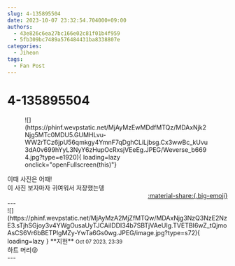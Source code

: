 ```yaml
---
slug: 4-135895504
date: 2023-10-07 23:32:54.704000+09:00
authors:
  - 43e826c6ea27bc166e02c81f01b4f959
  - 5fb309bc7489a576484431ba8338807e
categories:
  - Jiheon
tags:
  - Fan Post
---
```


# 4-135895504

<div class="post-container" markdown="1">
<div class="content-container md-sidebar__scrollwrap" markdown="1">


<figure markdown="1">
![](https://phinf.wevpstatic.net/MjAyMzEwMDdfMTQz/MDAxNjk2Njg5MTc0MDU5.GUMHLvu-WW2rTCz6jpU56qmkgy4YmnF7qDghCLiLjbsg.Cx3wwBc_kUvu3dA0v699hYyL3NyY6zHupOcRxsjVEeEg.JPEG/Weverse_b6694.jpg?type=e1920){ loading=lazy onclick="openFullscreen(this)"}
</figure>
이때 사진은 어때!<br>이 사진 보자마자 귀여워서 저장했는뎅

</div>
</div>

<div style="text-align: right;" markdown="1">
<a href="https://weverse.io/fromis9/fanpost/4-135895504" style="text-align: right;">:material-share:{.big-emoji}</a>
</div>
---

<div class="comments-container md-sidebar__scrollwrap" markdown="1">
<div class="comment" markdown="1">
<div class='id-container' markdown="1">
![](https://phinf.wevpstatic.net/MjAyMzA2MjZfMTQw/MDAxNjg3NzQ3NzE2NzE3.sTjhSGjoy3v4YWgOusaUyTJCAiIDDI34b7SBTjVAeUIg.TVETBI6wZ_tQjmoAsCS6Vr6bBETPlgMZy-YwTa6Gs0wg.JPEG/image.jpg?type=s72){ loading=lazy }
**<span class="artist">지헌</span>** <small>Oct 07 2023, 23:39</small><br>
</div>
<div class='comment-body' markdown="1">
하트 머리😝
</div>
</div>
</div>
---
